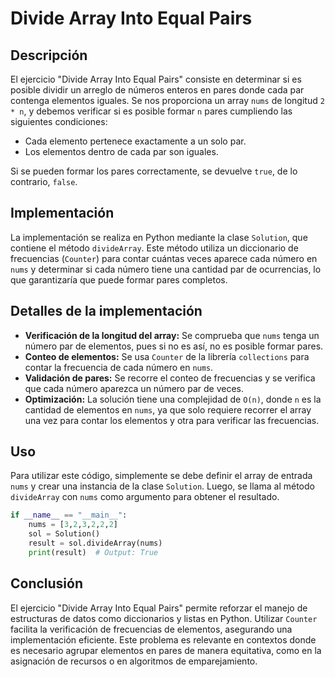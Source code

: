 # Divide Array Into Equal Pairs

## Descripción

El ejercicio "Divide Array Into Equal Pairs" consiste en determinar si es posible dividir un arreglo de números enteros en pares donde cada par contenga elementos iguales. Se nos proporciona un array `nums` de longitud `2 * n`, y debemos verificar si es posible formar `n` pares cumpliendo las siguientes condiciones:

- Cada elemento pertenece exactamente a un solo par.
- Los elementos dentro de cada par son iguales.

Si se pueden formar los pares correctamente, se devuelve `true`, de lo contrario, `false`.

## Implementación

La implementación se realiza en Python mediante la clase `Solution`, que contiene el método `divideArray`. Este método utiliza un diccionario de frecuencias (`Counter`) para contar cuántas veces aparece cada número en `nums` y determinar si cada número tiene una cantidad par de ocurrencias, lo que garantizaría que puede formar pares completos.

## Detalles de la implementación

- **Verificación de la longitud del array:** Se comprueba que `nums` tenga un número par de elementos, pues si no es así, no es posible formar pares.
- **Conteo de elementos:** Se usa `Counter` de la librería `collections` para contar la frecuencia de cada número en `nums`.
- **Validación de pares:** Se recorre el conteo de frecuencias y se verifica que cada número aparezca un número par de veces.
- **Optimización:** La solución tiene una complejidad de `O(n)`, donde `n` es la cantidad de elementos en `nums`, ya que solo requiere recorrer el array una vez para contar los elementos y otra para verificar las frecuencias.

## Uso

Para utilizar este código, simplemente se debe definir el array de entrada `nums` y crear una instancia de la clase `Solution`. Luego, se llama al método `divideArray` con `nums` como argumento para obtener el resultado.

```python
if __name__ == "__main__":
    nums = [3,2,3,2,2,2]
    sol = Solution()
    result = sol.divideArray(nums)
    print(result)  # Output: True
```

## Conclusión

El ejercicio "Divide Array Into Equal Pairs" permite reforzar el manejo de estructuras de datos como diccionarios y listas en Python. Utilizar `Counter` facilita la verificación de frecuencias de elementos, asegurando una implementación eficiente. Este problema es relevante en contextos donde es necesario agrupar elementos en pares de manera equitativa, como en la asignación de recursos o en algoritmos de emparejamiento.
